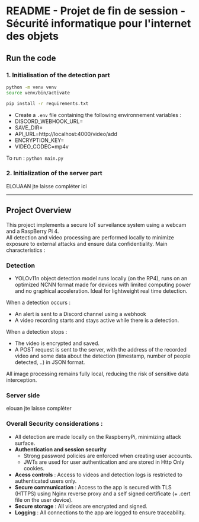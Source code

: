 # README - Projet de fin de session - Sécurité informatique pour l'internet des objets

## Run the code
### 1. Initialisation of the detection part
```bash
python -m venv venv
source venv/bin/activate
```
```bash
pip install -r requirements.txt
```
- Create a `.env` file containing the following environnement variables :
- DISCORD_WEBHOOK_URL=  
- SAVE_DIR=  
- API_URL=http://localhost:4000/video/add  
- ENCRYPTION_KEY=  
- VIDEO_CODEC=mp4v  


To run : `python main.py`


### 2. Initialization of the server part 
ELOUAAN jte laisse compléter ici 

<hr>  

## Project Overview


This project implements a secure IoT surveilance system using a webcam and a RaspBerry Pi 4.   
All detection and video processing are performed locally to minimize exposure to external attacks and ensure data confidentiality.
Main characteristics : 

### Detection   
- YOLOv11n object detection model runs locally (on the RP4), runs on an optimized NCNN format made for devices with limited computing power and no graphical acceleration. Ideal for lightweight real time detection.

When a detection occurs : 
- An alert is sent to a Discord channel using a webhook
- A video recording starts and stays active while there is a detection.

When a detection stops :
- The video is encrypted and saved. 
- A POST request is sent to the server, with the address of the recorded video and some data about the detection (timestamp, number of people detected, ..) in JSON format.

All image processing remains fully local, reducing the risk of sensitive data interception.

### Server side
elouan jte laisse compléter


### Overall Security considerations :
- All detection are made locally on the RaspberryPi, minimizing attack surface.
- **Authentication and session security**
  - Strong password policies are enforced when creating user accounts.
  - JWTs are used for user authentication and are stored in Http Only cookies.
- **Acess controls** : Access to videos and detection logs is restricted to authenticated users only.
- **Secure communication** : Access to the app is secured with TLS (HTTPS) using Nginx reverse proxy and a self signed certificate (+ .cert file on the user device).
- **Secure storage** : All videos are encrypted and signed.
- **Logging** : All connections to the app are logged to ensure traceability.




